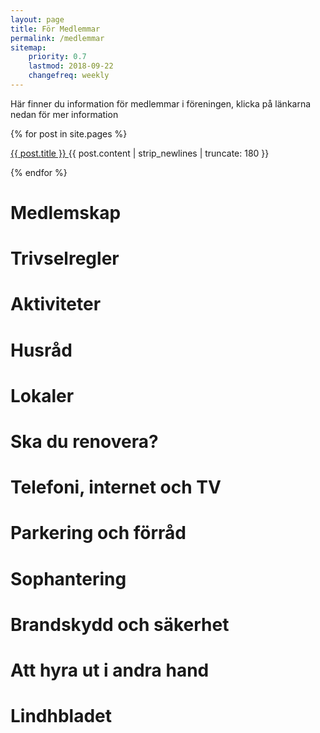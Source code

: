```yaml
---
layout: page
title: För Medlemmar
permalink: /medlemmar
sitemap:
    priority: 0.7
    lastmod: 2018-09-22
    changefreq: weekly
---
```

Här finner du information för medlemmar i föreningen, klicka på länkarna nedan för mer information

{% for post in site.pages %}
<p>
<a href="{{ post.url }}">{{ post.title }}
</a>
</h4>
{{ post.content | strip_newlines | truncate: 180 }}
</p>
{% endfor %}

# Medlemskap

# Trivselregler

# Aktiviteter

# Husråd

# Lokaler

# Ska du renovera?

# Telefoni, internet och TV

# Parkering och förråd

# Sophantering

# Brandskydd och säkerhet

# Att hyra ut i andra hand

# Lindhbladet
